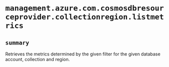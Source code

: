 # `management.azure.com.cosmosdbresourceprovider.collectionregion.listmetrics`

## `summary`
Retrieves the metrics determined by the given filter for the given database account, collection and region.


